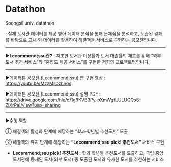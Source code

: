 # Datathon

Soongsil univ. datathon

 : 실제 도서관 데이터를 제공 받아 데이터 분석을 통해 문제점을 분석하고, 도출된 결과를 바탕으로 교내·외 데이터를 활용하여 해결책을 서비스로 구현하는 공모전입니다.

---

**▶Lecommend;ssu란?** : 저조한 도서관 이용률과 도서 대출률의 재고를 위해 “외부 도서 추천 서비스”와 “혼잡도 제공 서비스”를 구현한 저희의  프로젝트명입니다.
 
---

▶데이터톤 공모전 (Lecommend;ssu) 웹 구현 영상 :
https://youtu.be/MzzMsozhnqs

▶데이터톤 공모전 (Lecommend;ssu) 설명 PDF : 
https://drive.google.com/file/d/1g9KVB3Py-pXmWgtI_ULUCQsS-ZlXrPaI/view?usp=sharing

---

▶수행 역할
 
① 해결책의 활성화 단계에 해당하는 “학과·학년별 추천도서” 도출

② 해결책의 유지 단계에 해당하는 **“Lecommend;ssu pick! 추천도서”** 서비스 구현

  * **Lecommend;ssu pick! 추천도서** : 학과·학년별 추천도서를 도출하고, 국립 중앙 도서관에 등재된 도서(외부 도서) 중 도출된 도서와 유사한 도서를 추천하는 서비스
